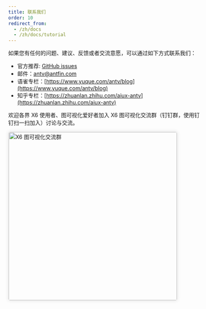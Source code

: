 ```yaml
---
title: 联系我们
order: 10
redirect_from:
  - /zh/docs
  - /zh/docs/tutorial
---
```


如果您有任何的问题、建议、反馈或者交流意愿，可以通过如下方式联系我们：

- 官方推荐: [GitHub issues](https://github.com/antvis/X6/issues/new/choose)
- 邮件：[antv@antfin.com](mailto:antv@antfin.com)
- 语雀专栏：[https://www.yuque.com/antv/blog](https://www.yuque.com/antv/blog)
- 知乎专栏：[https://zhuanlan.zhihu.com/aiux-antv](https://zhuanlan.zhihu.com/aiux-antv)

欢迎各界 X6 使用者、图可视化爱好者加入 X6 图可视化交流群（钉钉群，使用钉钉扫一扫加入）讨论与交流。

<img src="https://cdn.nlark.com/yuque/0/2020/png/154788/1598326661054-6aa5d1c1-c659-4c01-b5fe-e949e8154549.png" alt="X6 图可视化交流群" style="width: 439px; border: 1px solid #e9e9e9; border-radius: 5px; box-shadow: 0 0 10px 1px #e9e9e9;">
